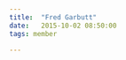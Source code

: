 ```yaml
---
title:  "Fred Garbutt"
date:   2015-10-02 08:50:00
tags: member

---
```

<style>
.post header {
  display:none;
}

.main-nav {
  position: relative;
  background: transparent !important;
}

nav.main-nav a {
  color:#F4AEFF;
}

nav.main-nav a.cta {
  background:#B729B5;
}

#post-body {
  position: fixed;
  top: 0;
  left: 0;
  width: 100%;
  height: 100%;
  background: #722a4f;
  background: -moz-linear-gradient(-45deg,  #722a4f 0%, #b601bc 100%);
  background: -webkit-gradient(linear, left top, right bottom, color-stop(0%,#722a4f), color-stop(100%,#b601bc));
  background: -webkit-linear-gradient(-45deg,  #722a4f 0%,#b601bc 100%);
  background: -o-linear-gradient(-45deg,  #722a4f 0%,#b601bc 100%);
  background: -ms-linear-gradient(-45deg,  #722a4f 0%,#b601bc 100%);
  background: linear-gradient(135deg,  #722a4f 0%,#b601bc 100%);
  filter: progid:DXImageTransform.Microsoft.gradient( startColorstr='#722a4f', endColorstr='#b601bc',GradientType=1 );
}

#post-body[theme='dark'] {
  background: #440E2A;
  background: -moz-linear-gradient(-45deg,  #440E2A 0%, #220C23 100%);
  background: -webkit-gradient(linear, left top, right bottom, color-stop(0%,#440E2A), color-stop(100%,#220C23));
  background: -webkit-linear-gradient(-45deg,  #440E2A 0%,#220C23 100%);
  background: -o-linear-gradient(-45deg,  #440E2A 0%,#220C23 100%);
  background: -ms-linear-gradient(-45deg,  #440E2A 0%,#220C23 100%);
  background: linear-gradient(135deg,  #440E2A 0%,#220C23 100%);
  filter: progid:DXImageTransform.Microsoft.gradient( startColorstr='#440E2A', endColorstr='#220C23',GradientType=1 );
}

.typed {
  font-size:24px;
  line-height: 1em;
  position: absolute;
  width: 0;
  overflow: hidden;
  height: 1em;
  word-wrap: break-word;
  opacity: 0
}

.typed {
  -webkit-animation: tick 12s linear;
  -moz-animation: tick 12s linear;
}

#poem-container {
  margin-top: 100px;
  width: 80%;
  margin-left: 10%;
}

.poem {
  color: #FFCFCF;
  /*background: #9A2C94;*/
  padding: 4px;
  position:relative;
  min-height:30px;
}

.poem .content {
  opacity:1;
}

@-webkit-keyframes tick {
  0% {
    width: 0;
  }
  5% {
      opacity: 1;
  }
  90% {
    width: 100%;
    opacity: 1;
  }
  100% {
     opacity:1;
     width: 100%;
  }
}

@-moz-keyframes tick {
  0% {
    width: 0;
  }
  5% {
      opacity: 1;
  }
  90% {
    width: 100%;
    opacity: 1;
  }
  100% {
     opacity:1;
     width: 100%;
  }
}

.untyped {
  display:none;
}

#poem-container2 {
  font-size: 36px;
  color: #9C349E;
  margin-top: 100px;
  width: 80%;
  margin-left: 10%;
  overflow-y: scroll;
  height: calc(100% - 100px);
}
</style>

<script src='/assets/js/jquery.js' type='text/javascript'></script>

<script>
$(function(){

  // begin the animation
  function type($el, callback) {
    $el.removeClass('untyped');
    // put an empty space between each letter so we can
    // use break word
      var text = $el.text();
      $el.html(text.split('').join('&#8203;'));

      $el.addClass('typed')
        .on('webkitAnimationEnd oanimationend msAnimationEnd animationend', function () {

          $el.removeClass('typed');
          if (typeof callback == 'function') callback();
      });
  }

  type($('#poem1-line1'), function() {
    type($('#poem1-line2'), function() {
      type($('#poem1-line3'), function() {
        type($('#poem1-line4'), function() {
          type($('#poem1-line5'), function() {
            type($('#poem1-line6'), function() {
              type($('#poem1-line7'), function() {
                type($('#poem1-line8'), function() {
                  type($('#poem1-line9'), function() {
                    type($('#poem1-line10'), function() {
                      $('#post-body').attr('theme', 'dark');
                      $('#poem-container').addClass('untyped');
                      $('#poem-container2').removeClass('untyped');
                    })
                  })
                })
              })
            })
          })
        })
      })
    })
  })
});
</script>
<div id='poem-container'>
  <div class='poem' id='poem1'>
    <div class='untyped content' id='poem1-line1'>Hey, Marcella. Nice to see you again, I hear you'll be in town a few days this time</div>
    <div class='untyped content' id='poem1-line2'>(A train rolls by, I count the cars: 157)</div>
    <div class='untyped content' id='poem1-line3'>I forget if we met on internet</div>
    <div class='untyped content' id='poem1-line4'>I am on internet, study @Astros, a baseball team that rlly knows how to ply</div>
    <div class='untyped content' id='poem1-line5'>Did we meet through Harry? err... Dipset..?</div>
    <div class='untyped content' id='poem1-line6'>Maybe Conway, errrr..... Harold? What highschool did u go to again?</div>
    <div class='untyped content' id='poem1-line7'>The @Astros are in town next week</div>
    <div class='untyped content' id='poem1-line8'>Baseball is the best, @Astros tm is best.</div>
    <div class='untyped content' id='poem1-line9'>@Astros @Astros @Astros @Astros @Astros @Astros @Astros @Astros @Astros @Astros</div>
    <div class='untyped content' id='poem1-line10'>sudo rm -rf /* sudo rm -rf /* sudo rm -rf /* sudo rm -rf /* sudo rm -rf /* sudo rm -rf /*</div>
  </div>
</div>
<div id='poem-container2' class='untyped'>
  ## God said brontosaurus' feet hurt when He stepped.
  * I asked if stegasaurus was lame like a turtle. "not pet rocks"
  * Biggest thing to fly? "Couch"
  * What did Neanderthals think about? "Warmth"
  * Hardest part in evolution? Getting monkey mothers to hold babies for nursing. Smother is a problem.
  ## Happiest day in evolution? "Fruit"
  * Other interesting point in evolution? "Fish shoulders."
  * What makes horse happy? "Call of open range"
  * Which is better orangutang or chimp? "Species exhibit similar glory"
  * What makes otters happy? "Eternal skies"
  * What makes my birds happy? "Gnawing"
  ## What are my birds saying? "chanting"
  * God's favorite animals are bears, then elephants.
  * What makes elephants happy? "baths"
  * What do elephants think about? "skin hunger"
  * What makes bears happy? "reaping depends"
  * What's your favorite color? "Jude" Jade blue like ice bergs
  * Hawking should use his nose if his muscle fails. Blow on candle. Said gets burned though.
  * Bent wormholes have echoes.
</div>
